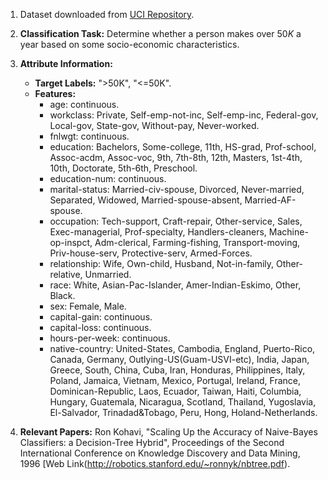 1. Dataset downloaded from [UCI Repository](https://archive.ics.uci.edu/ml/datasets/adult).
2. **Classification Task:** Determine whether a person makes over $50K$ a year based on some socio-economic characteristics.
3. **Attribute Information:**
    - **Target Labels:** ">50K", "<=50K".
    - **Features:**
      - age: continuous.
      - workclass: Private, Self-emp-not-inc, Self-emp-inc, Federal-gov, Local-gov, State-gov, Without-pay, Never-worked.
      - fnlwgt: continuous.
      - education: Bachelors, Some-college, 11th, HS-grad, Prof-school, Assoc-acdm, Assoc-voc, 9th, 7th-8th, 12th, Masters, 1st-4th, 10th, Doctorate, 5th-6th, Preschool.
      - education-num: continuous.
      - marital-status: Married-civ-spouse, Divorced, Never-married, Separated, Widowed, Married-spouse-absent, Married-AF-spouse.
      - occupation: Tech-support, Craft-repair, Other-service, Sales, Exec-managerial, Prof-specialty, Handlers-cleaners, Machine-op-inspct, Adm-clerical, Farming-fishing, Transport-moving, Priv-house-serv, Protective-serv, Armed-Forces.
      - relationship: Wife, Own-child, Husband, Not-in-family, Other-relative, Unmarried.
      - race: White, Asian-Pac-Islander, Amer-Indian-Eskimo, Other, Black.
      - sex: Female, Male.
      - capital-gain: continuous.
      - capital-loss: continuous.
      - hours-per-week: continuous.
      - native-country: United-States, Cambodia, England, Puerto-Rico, Canada, Germany, Outlying-US(Guam-USVI-etc), India, Japan, Greece, South, China, Cuba, Iran, Honduras, Philippines, Italy, Poland, Jamaica, Vietnam, Mexico, Portugal, Ireland, France, Dominican-Republic, Laos, Ecuador, Taiwan, Haiti, Columbia, Hungary, Guatemala, Nicaragua, Scotland, Thailand, Yugoslavia, El-Salvador, Trinadad&Tobago, Peru, Hong, Holand-Netherlands. 
    
4. **Relevant Papers:** Ron Kohavi, "Scaling Up the Accuracy of Naive-Bayes Classifiers: a Decision-Tree Hybrid", Proceedings of the Second International Conference on Knowledge Discovery and Data Mining, 1996
[Web Link(http://robotics.stanford.edu/~ronnyk/nbtree.pdf).
